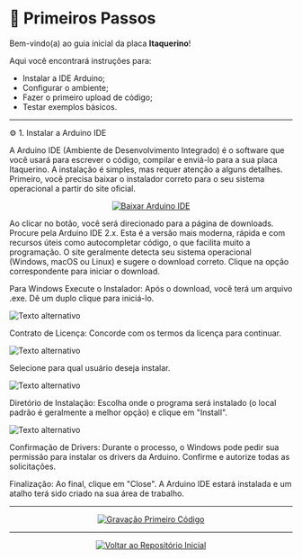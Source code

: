 # 🧭 Primeiros Passos

Bem-vindo(a) ao guia inicial da placa **Itaquerino**!

Aqui você encontrará instruções para:
- Instalar a IDE Arduino;
- Configurar o ambiente;
- Fazer o primeiro upload de código;
- Testar exemplos básicos.

---

⚙️ 1. Instalar a Arduino IDE

A Arduino IDE (Ambiente de Desenvolvimento Integrado) é o software que você usará para escrever o código, compilar e enviá-lo para a sua placa Itaquerino. A instalação é simples, mas requer atenção a alguns detalhes.
Primeiro, você precisa baixar o instalador correto para o seu sistema operacional a partir do site oficial.

<p align="center">
<a href="https://www.arduino.cc/en/software" target="_blank" title="Baixar Arduino IDE">
<img src="https://img.shields.io/badge/Arduino%20IDE-Download-00979D?style=for-the-badge&logo=arduino" alt="Baixar Arduino IDE"/>
</a>
</p>

Ao clicar no botão, você será direcionado para a página de downloads.
Procure pela Arduino IDE 2.x. Esta é a versão mais moderna, rápida e com recursos úteis como autocompletar código, o que facilita muito a programação.
O site geralmente detecta seu sistema operacional (Windows, macOS ou Linux) e sugere o download correto. Clique na opção correspondente para iniciar o download.

 Para Windows
Execute o Instalador: Após o download, você terá um arquivo .exe. Dê um duplo clique para iniciá-lo.

![Texto alternativo](https://github.com/user-attachments/assets/c03e41eb-e088-4a20-a113-2372ea6b3994)

Contrato de Licença: Concorde com os termos da licença para continuar.

![Texto alternativo](https://github.com/user-attachments/assets/89f2e10e-3cd0-4a11-952e-927a2d0a5bd6)

Selecione para qual usuário deseja instalar.

![Texto alternativo](https://github.com/user-attachments/assets/24cd2198-c594-4dfa-8c32-5e8f6c170d5e)

Diretório de Instalação: Escolha onde o programa será instalado (o local padrão é geralmente a melhor opção) e clique em "Install".

![Texto alternativo](https://github.com/user-attachments/assets/6831f522-276e-4ed2-a73c-299c2407f12b)

Confirmação de Drivers: Durante o processo, o Windows pode pedir sua permissão para instalar os drivers da Arduino. Confirme e autorize todas as solicitações.

Finalização: Ao final, clique em "Close". A Arduino IDE estará instalada e um atalho terá sido criado na sua área de trabalho.

---

<div align="center">

[![Gravação Primeiro Código](https://img.shields.io/badge/Gravação%20Primeiro%20Código-blue?style=for-the-badge&logo=github)](https://github.com/PedroLedo/Itaquerino/tree/main/material/Conex%C3%A3o_USB_Serial)

</div>

---

<div align="center">


[![Voltar ao Repositório Inicial](https://img.shields.io/badge/Voltar%20ao%20Reposit%C3%B3rio%20Inicial-blue?style=for-the-badge&logo=github)](https://github.com/PedroLedo/Itaquerino/tree/main)

</div>
